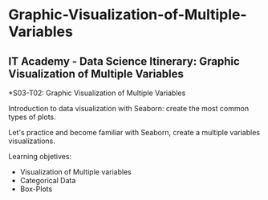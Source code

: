# Graphic-Visualization-of-Multiple-Variables
## IT Academy - Data Science Itinerary: Graphic Visualization of Multiple Variables

*S03-T02: Graphic Visualization of Multiple Variables


Introduction to data visualization with Seaborn: create the most common types of plots.

Let's practice and become familiar with Seaborn, create a multiple variables visualizations.

Learning objetives:

+ Visualization of Multiple variables
+ Categorical Data
+ Box-Plots
